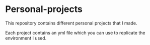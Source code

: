 # Personal-projects
This repository contains different personal projects that I made.

Each project contains an yml file which you can use to replicate the environment I used.
